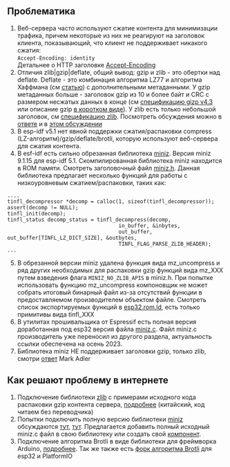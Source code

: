 ## Проблематика

1. Веб-сервера часто используют сжатие контента для минимизации трафика, причем
некоторые из них не реагируют на заголовок клиента, показывающий, что клиент не поддерживает никакого сжатия:\
```Accept-Encoding: identity``` \
Детальнее о 
HTTP заголовке [Accept-Encoding](https://developer.mozilla.org/en-US/docs/Web/HTTP/Headers/Accept-Encoding)
2. Отличия zlib|gzip|deflate, общий вывод: gzip и zlib - это обертки над deflate. Deflate - это комбинация алгоритма LZ77 и алгоритма Хаффмана (см [статью](https://habr.com/ru/articles/221849/)) с дополнительными метаданными. У gzip метаданных больше - заголовок gzip из 10 и более байт и CRC с размером несжатых данных в конце (см [спецификацию gizp v4.3](http://www.zlib.org/rfc-gzip.html) или описание gzip [в коротком виде](https://web.archive.org/web/20200220015003/http://www.onicos.com/staff/iz/formats/gzip.html)). У zlib есть только небольшой заголовок, см [спецификацию zlib](https://datatracker.ietf.org/doc/html/rfc1950). Посмотреть обсуждения можно в [ответе](https://ru.stackoverflow.com/questions/364068/Чем-deflate-отличается-от-gzip) и в [этом обсуждении](https://stackoverflow.com/questions/9170338/why-are-major-web-sites-using-GZIP/9186091#9186091)
3. В esp-idf v5.1 нет явной поддержки сжатия/распаковки compress (LZ-алгоритм)/gzip/deflate/brotli, которую используют веб-сервера для сжатия контента.
4. В esf-idf есть сильно обрезанная библиотека [miniz](https://github.com/richgel999/miniz). Версия miniz 9.1.15 для esp-idf 5.1. Скомпилированная библиотека miniz находится в ROM памяти. Смотреть заголовочный файл [miniz.h](https://github.com/espressif/esp-idf/blob/master/components/esp_rom/include/miniz.h). Данная библиотека предлагает несколько функций для работы с низкоуровневым сжатием/распаковки, таких как: 
``` 
....
tinfl_decompressor *decomp = calloc(1, sizeof(tinfl_decompressor));
assert(decomp != NULL);
tinfl_init(decomp);
tinfl_status decomp_status = tinfl_decompress(decomp, 
                                    in_buffer, &inbytes, 
                                    out_buffer, out_buffer[TINFL_LZ_DICT_SIZE], &outbytes, 
                                    TINFL_FLAG_PARSE_ZLIB_HEADER);
...
``` 
5. В обрезанной версии miniz удалена функция вида mz_uncompress и ряд других необходимых для распаковки gzip функций вида mz_XXX путем взведения флага  ```MINIZ_NO_ZLIB_APIS``` в miniz.h. При попытке использовать функцию mz_uncompress компоновщик не может собрать итоговый бинарный файл из-за отсутствий функции в предоставляемом производителем объектом файле. Смотреть список экспортируемых функций в [esp32.rom.ld](https://github.com/espressif/esp-idf/blob/master/components/esp_rom/esp32/ld/esp32.rom.ld), есть только примитивы вида tinfl_ХХХ
6. В утилитах прошивальщика от Espressif есть полная версия доработанная под esp32 версия файла [miniz.c](https://github.com/espressif/esptool/blob/master/flasher_stub/miniz.c). Файл miniz.c производитель уже переносил из другого раздела, актуальность ссылки обеспечена на осень 2023.
7. Библиотека miniz НЕ поддерживает заголовки gzip, только zlib, смотри [ответ](https://stackoverflow.com/questions/32225133/how-to-use-miniz-to-create-a-compressed-file-that-can-be-decompressd-by-gzip "How to use miniz to create a compressed file that can be decompressd by gzip?") Mark Adler

## Как решают проблему в интернете
1. Подключение библиотеки [zlib](https://www.zlib.net/) с примерами исходного кода распаковки gzip контента сервера, [подробнее](https://yuanze.wang/posts/esp32-unzip-gzip-http-response/) (китайский, код читаем без переводчика)
2. Попытки подключить полную версию библиотеки [miniz](https://github.com/richgel999/miniz) обсуждаются [тут](https://www.esp32.com/viewtopic.php?t=1076), [тут](https://esp32.com/viewtopic.php?t=9166). Предлагается добавить полный исходный miniz.c файл в свою библиотеку или создать свой [компонент](https://esp32.com/download/file.php?id=3145 "скачать архив с исходным кодом компонента с форума esp32.com"). 
3. Подключение алгоритма Brotli в виде библиотеки для фреймворка Arduino, [подробнее](https://techtutorialsx.com/2018/12/08/esp32-http-2-decompressing-brotli-encoded-content/). Так же также есть [форк алгоритма Brotli](https://github.com/martinberlin/brotli) для esp32 и PlatformIO